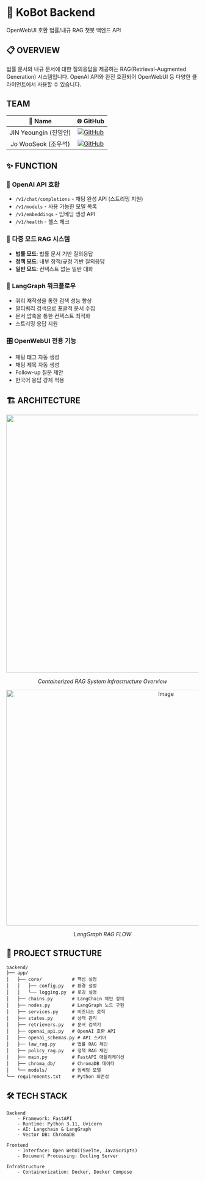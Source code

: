 # 🤖 KoBot Backend

OpenWebUI 호환 법률/내규 RAG 챗봇 백엔드 API

## 📋 OVERVIEW

법률 문서와 내규 문서에 대한 질의응답을 제공하는 RAG(Retrieval-Augmented Generation) 시스템입니다. OpenAI API와 완전 호환되어 OpenWebUI 등 다양한 클라이언트에서 사용할 수 있습니다.

## TEAM
| 👤 Name | 🌐 GitHub |
|:--------:|:--------:|
| JIN Yeoungin (진영인) | [![GitHub](https://img.shields.io/badge/GitHub-0in11-181717?style=flat&logo=GitHub&logoColor=white)](https://github.com/0in11) |
| Jo WooSeok (조우석) | [![GitHub](https://img.shields.io/badge/GitHub-0in11-181717?style=flat&logo=GitHub&logoColor=white)](https://github.com/jowoodol) |

## ✨ FUNCTION

### 🎯 **OpenAI API 호환**
- `/v1/chat/completions` - 채팅 완성 API (스트리밍 지원)
- `/v1/models` - 사용 가능한 모델 목록
- `/v1/embeddings` - 임베딩 생성 API
- `/v1/health` - 헬스 체크

### 🧠 **다중 모드 RAG 시스템**
- **법률 모드**: 법률 문서 기반 질의응답
- **정책 모드**: 내부 정책/규정 기반 질의응답  
- **일반 모드**: 컨텍스트 없는 일반 대화

### 🔄 **LangGraph 워크플로우**
- 쿼리 재작성을 통한 검색 성능 향상
- 멀티쿼리 검색으로 포괄적 문서 수집
- 문서 압축을 통한 컨텍스트 최적화
- 스트리밍 응답 지원

### 🎛️ **OpenWebUI 전용 기능**
- 채팅 태그 자동 생성
- 채팅 제목 자동 생성
- Follow-up 질문 제안
- 한국어 응답 강제 적용

## 🏗️ ARCHITECTURE

<div align="center">
    <img width="1200" height="676" alt="Image" src="https://github.com/user-attachments/assets/433d634b-a0c3-4c6b-a6e1-1dee4ab1946c" />
    <p><i>Containerized RAG System Infrastructure Overview</i></p>
</div>

<div align="center">
    <img width="821" height="618" alt="Image" src="https://github.com/user-attachments/assets/da6f1402-d9ca-43a1-9cd7-5147e8266025" />
    <p><i>LangGraph RAG FLOW</i></p>
</div>

## 📁 PROJECT STRUCTURE

```
backend/
├── app/
│   ├── core/           # 핵심 설정
│   │   ├── config.py   # 환경 설정
│   │   └── logging.py  # 로깅 설정
│   ├── chains.py       # LangChain 체인 정의
│   ├── nodes.py        # LangGraph 노드 구현
│   ├── services.py     # 비즈니스 로직
│   ├── states.py       # 상태 관리
│   ├── retrievers.py   # 문서 검색기
│   ├── openai_api.py   # OpenAI 호환 API
│   ├── openai_schemas.py # API 스키마
│   ├── law_rag.py      # 법률 RAG 체인
│   ├── policy_rag.py   # 정책 RAG 체인
│   ├── main.py         # FastAPI 애플리케이션
│   ├── chroma_db/      # ChromaDB 데이터
│   └── models/         # 임베딩 모델
└── requirements.txt    # Python 의존성
```

## 🛠️ TECH STACK
```
Backend
    - Framework: FastAPI
    - Runtime: Python 3.11, Uvicorn
    - AI: Langchain & LangGraph
    - Vector DB: ChromaDB

Frontend
    - Interface: Open WebUI(Svelte, JavaScripts)
    - Document Processing: Docling Server

InfraStructure
    - Containerization: Docker, Docker Compose
```
